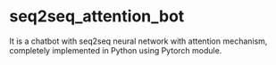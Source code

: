 # seq2seq_attention_bot

It is a chatbot with seq2seq neural network with attention mechanism, completely implemented in Python using Pytorch module.
